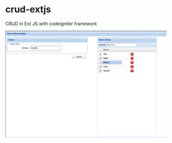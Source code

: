 # crud-extjs
CRUD in Ext JS with codeigniter framework

![Extjs Crud](pic/extjs-crud.PNG?raw=true "extjs crud")
